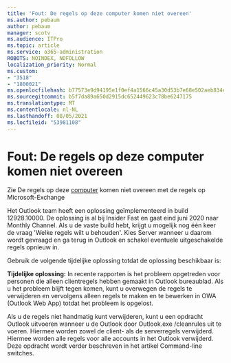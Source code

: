 ```yaml
---
title: 'Fout: De regels op deze computer komen niet overeen'
ms.author: pebaum
author: pebaum
manager: scotv
ms.audience: ITPro
ms.topic: article
ms.service: o365-administration
ROBOTS: NOINDEX, NOFOLLOW
localization_priority: Normal
ms.custom:
- "3518"
- "1800021"
ms.openlocfilehash: b77573e9d94195e1f0ef4a1566c45a30d53b7e68e502aeb834e2ca5b9e6c5c76
ms.sourcegitcommit: b5f7da89a650d2915dc652449623c78be6247175
ms.translationtype: MT
ms.contentlocale: nl-NL
ms.lasthandoff: 08/05/2021
ms.locfileid: "53981108"
---
```

# <a name="error-the-rules-on-this-computer-do-not-match"></a>Fout: De regels op deze computer komen niet overeen

Zie De regels op deze [computer](https://support.office.com/article/d032e037-b224-429e-b325-633afde9b5f0) komen niet overeen met de regels op Microsoft-Exchange

Het Outlook team heeft een oplossing geïmplementeerd in build 12928.10000. De oplossing is al bij Insider Fast en gaat eind juni 2020 naar Monthly Channel. Als u de vaste build hebt, krijgt u mogelijk nog één keer de vraag 'Welke regels wilt u behouden'. Kies Server wanneer u daarom wordt gevraagd en ga terug in Outlook en schakel eventuele uitgeschakelde regels opnieuw in.

Gebruik de volgende tijdelijke oplossing totdat de oplossing beschikbaar is:

**Tijdelijke oplossing:** In recente rapporten is het probleem opgetreden voor personen die alleen clientregels hebben gemaakt in Outlook bureaublad. Als u het probleem blijft tegen komen, kunt u overwegen de regels te verwijderen en vervolgens alleen regels te maken en te bewerken in OWA (Outlook Web App) totdat het probleem is opgelost.

Als u de regels niet handmatig kunt verwijderen, kunt u een opdracht Outlook uitvoeren wanneer u de Outlook door Outlook.exe /cleanrules uit te voeren. Hiermee worden zowel de client- als de serverregels verwijderd. Hiermee worden alle regels voor alle accounts in het Outlook verwijderd. Deze opdracht wordt verder beschreven in het artikel Command-line switches.

